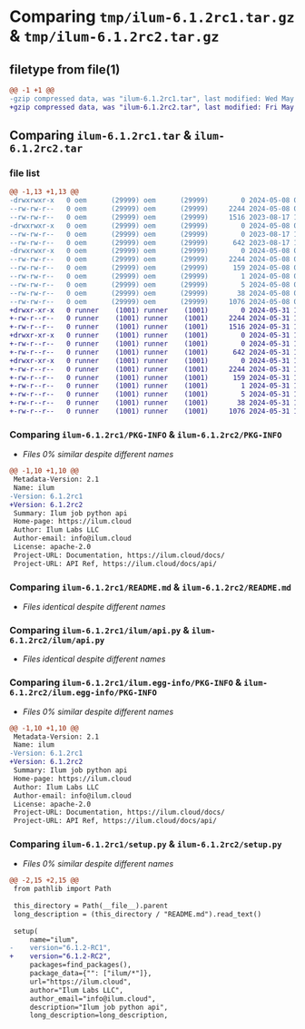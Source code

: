 # Comparing `tmp/ilum-6.1.2rc1.tar.gz` & `tmp/ilum-6.1.2rc2.tar.gz`

## filetype from file(1)

```diff
@@ -1 +1 @@
-gzip compressed data, was "ilum-6.1.2rc1.tar", last modified: Wed May  8 09:33:04 2024, max compression
+gzip compressed data, was "ilum-6.1.2rc2.tar", last modified: Fri May 31 11:27:06 2024, max compression
```

## Comparing `ilum-6.1.2rc1.tar` & `ilum-6.1.2rc2.tar`

### file list

```diff
@@ -1,13 +1,13 @@
-drwxrwxr-x   0 oem      (29999) oem      (29999)        0 2024-05-08 09:33:04.191729 ilum-6.1.2rc1/
--rw-rw-r--   0 oem      (29999) oem      (29999)     2244 2024-05-08 09:33:04.191729 ilum-6.1.2rc1/PKG-INFO
--rw-rw-r--   0 oem      (29999) oem      (29999)     1516 2023-08-17 13:17:27.000000 ilum-6.1.2rc1/README.md
-drwxrwxr-x   0 oem      (29999) oem      (29999)        0 2024-05-08 09:33:04.191729 ilum-6.1.2rc1/ilum/
--rw-rw-r--   0 oem      (29999) oem      (29999)        0 2023-08-17 13:17:27.000000 ilum-6.1.2rc1/ilum/__init__.py
--rw-rw-r--   0 oem      (29999) oem      (29999)      642 2023-08-17 13:17:27.000000 ilum-6.1.2rc1/ilum/api.py
-drwxrwxr-x   0 oem      (29999) oem      (29999)        0 2024-05-08 09:33:04.191729 ilum-6.1.2rc1/ilum.egg-info/
--rw-rw-r--   0 oem      (29999) oem      (29999)     2244 2024-05-08 09:33:03.000000 ilum-6.1.2rc1/ilum.egg-info/PKG-INFO
--rw-rw-r--   0 oem      (29999) oem      (29999)      159 2024-05-08 09:33:04.000000 ilum-6.1.2rc1/ilum.egg-info/SOURCES.txt
--rw-rw-r--   0 oem      (29999) oem      (29999)        1 2024-05-08 09:33:03.000000 ilum-6.1.2rc1/ilum.egg-info/dependency_links.txt
--rw-rw-r--   0 oem      (29999) oem      (29999)        5 2024-05-08 09:33:04.000000 ilum-6.1.2rc1/ilum.egg-info/top_level.txt
--rw-rw-r--   0 oem      (29999) oem      (29999)       38 2024-05-08 09:33:04.191729 ilum-6.1.2rc1/setup.cfg
--rw-rw-r--   0 oem      (29999) oem      (29999)     1076 2024-05-08 08:45:55.000000 ilum-6.1.2rc1/setup.py
+drwxr-xr-x   0 runner    (1001) runner    (1001)        0 2024-05-31 11:27:06.777900 ilum-6.1.2rc2/
+-rw-r--r--   0 runner    (1001) runner    (1001)     2244 2024-05-31 11:27:06.777900 ilum-6.1.2rc2/PKG-INFO
+-rw-r--r--   0 runner    (1001) runner    (1001)     1516 2024-05-31 11:00:35.000000 ilum-6.1.2rc2/README.md
+drwxr-xr-x   0 runner    (1001) runner    (1001)        0 2024-05-31 11:27:06.777900 ilum-6.1.2rc2/ilum/
+-rw-r--r--   0 runner    (1001) runner    (1001)        0 2024-05-31 11:00:35.000000 ilum-6.1.2rc2/ilum/__init__.py
+-rw-r--r--   0 runner    (1001) runner    (1001)      642 2024-05-31 11:00:35.000000 ilum-6.1.2rc2/ilum/api.py
+drwxr-xr-x   0 runner    (1001) runner    (1001)        0 2024-05-31 11:27:06.777900 ilum-6.1.2rc2/ilum.egg-info/
+-rw-r--r--   0 runner    (1001) runner    (1001)     2244 2024-05-31 11:27:06.000000 ilum-6.1.2rc2/ilum.egg-info/PKG-INFO
+-rw-r--r--   0 runner    (1001) runner    (1001)      159 2024-05-31 11:27:06.000000 ilum-6.1.2rc2/ilum.egg-info/SOURCES.txt
+-rw-r--r--   0 runner    (1001) runner    (1001)        1 2024-05-31 11:27:06.000000 ilum-6.1.2rc2/ilum.egg-info/dependency_links.txt
+-rw-r--r--   0 runner    (1001) runner    (1001)        5 2024-05-31 11:27:06.000000 ilum-6.1.2rc2/ilum.egg-info/top_level.txt
+-rw-r--r--   0 runner    (1001) runner    (1001)       38 2024-05-31 11:27:06.777900 ilum-6.1.2rc2/setup.cfg
+-rw-r--r--   0 runner    (1001) runner    (1001)     1076 2024-05-31 11:20:21.000000 ilum-6.1.2rc2/setup.py
```

### Comparing `ilum-6.1.2rc1/PKG-INFO` & `ilum-6.1.2rc2/PKG-INFO`

 * *Files 0% similar despite different names*

```diff
@@ -1,10 +1,10 @@
 Metadata-Version: 2.1
 Name: ilum
-Version: 6.1.2rc1
+Version: 6.1.2rc2
 Summary: Ilum job python api
 Home-page: https://ilum.cloud
 Author: Ilum Labs LLC
 Author-email: info@ilum.cloud
 License: apache-2.0
 Project-URL: Documentation, https://ilum.cloud/docs/
 Project-URL: API Ref, https://ilum.cloud/docs/api/
```

### Comparing `ilum-6.1.2rc1/README.md` & `ilum-6.1.2rc2/README.md`

 * *Files identical despite different names*

### Comparing `ilum-6.1.2rc1/ilum/api.py` & `ilum-6.1.2rc2/ilum/api.py`

 * *Files identical despite different names*

### Comparing `ilum-6.1.2rc1/ilum.egg-info/PKG-INFO` & `ilum-6.1.2rc2/ilum.egg-info/PKG-INFO`

 * *Files 0% similar despite different names*

```diff
@@ -1,10 +1,10 @@
 Metadata-Version: 2.1
 Name: ilum
-Version: 6.1.2rc1
+Version: 6.1.2rc2
 Summary: Ilum job python api
 Home-page: https://ilum.cloud
 Author: Ilum Labs LLC
 Author-email: info@ilum.cloud
 License: apache-2.0
 Project-URL: Documentation, https://ilum.cloud/docs/
 Project-URL: API Ref, https://ilum.cloud/docs/api/
```

### Comparing `ilum-6.1.2rc1/setup.py` & `ilum-6.1.2rc2/setup.py`

 * *Files 0% similar despite different names*

```diff
@@ -2,15 +2,15 @@
 from pathlib import Path
 
 this_directory = Path(__file__).parent
 long_description = (this_directory / "README.md").read_text()
 
 setup(
     name="ilum",
-    version="6.1.2-RC1",
+    version="6.1.2-RC2",
     packages=find_packages(),
     package_data={"": ["ilum/*"]},
     url="https://ilum.cloud",
     author="Ilum Labs LLC",
     author_email="info@ilum.cloud",
     description="Ilum job python api",
     long_description=long_description,
```

